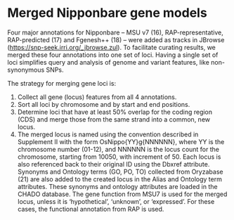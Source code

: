 # Merged Nipponbare gene models

Four major annotations for Nipponbare – MSU v7 (16), RAP-representative, RAP-predicted (17) and Fgenesh++ (18) – were added as tracks in JBrowse (https://snp-seek.irri.org/_jbrowse.zul). To facilitate curating results, we merged these four annotations into one set of loci. Having a single set of loci simplifies query and analysis of genome and variant features, like non-synonymous SNPs. 

The strategy for merging gene loci is:
1.	Collect all gene (locus) features from all 4 annotations.
2.	Sort all loci by chromosome and by start and end positions.
3.	Determine loci that have at least 50% overlap for the coding region (CDS) and merge those from the same strand into a common, new locus.
4.	The merged locus is named using the convention described in Supplement II with the form OsNippo{YY}g{NNNNNN}, where YY is the chromosome number (01-12), and NNNNNN is the locus count for the chromosome, starting from 10050, with increment of 50. Each locus is also referenced back to their original ID using the Dbxref attribute. Synonyms and Ontology terms (GO, PO, TO) collected from Oryzabase (21) are also added to the created locus in the Alias and Ontology term attributes. These synonyms and ontology attributes are loaded in the CHADO database. The gene function from MSU7 is used for the merged locus, unless it is ‘hypothetical’, ‘unknown’, or ‘expressed’.  For these cases, the functional annotation from RAP is used.
